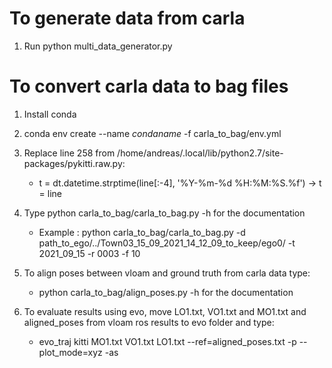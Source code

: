 # To generate data from carla
1. Run python multi_data_generator.py

# To convert carla data to bag files

1. Install conda

2. conda env create --name $conda name$ -f carla_to_bag/env.yml

3. Replace line 258 from /home/andreas/.local/lib/python2.7/site-packages/pykitti.raw.py:
	- t = dt.datetime.strptime(line[:-4], '%Y-%m-%d %H:%M:%S.%f') -> t = line

4. Type python carla_to_bag/carla_to_bag.py -h for the documentation
	- Example : python carla_to_bag/carla_to_bag.py -d path_to_ego/../Town03_15_09_2021_14_12_09_to_keep/ego0/ -t 2021_09_15 -r 0003 -f 10

5. To align poses between vloam and ground truth from carla data type:
	- python carla_to_bag/align_poses.py -h for the documentation

6. To evaluate results using evo, move LO1.txt, VO1.txt and MO1.txt and aligned_poses from vloam ros results to evo folder and type:
	- evo_traj kitti MO1.txt VO1.txt LO1.txt  --ref=aligned_poses.txt -p --plot_mode=xyz -as